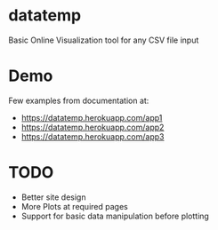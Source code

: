 # datatemp
Basic Online Visualization tool for any CSV file input

# Demo
Few examples from documentation at:
* https://datatemp.herokuapp.com/app1
* https://datatemp.herokuapp.com/app2
* https://datatemp.herokuapp.com/app3

# TODO
* Better site design
* More Plots at required pages
* Support for basic data manipulation before plotting
